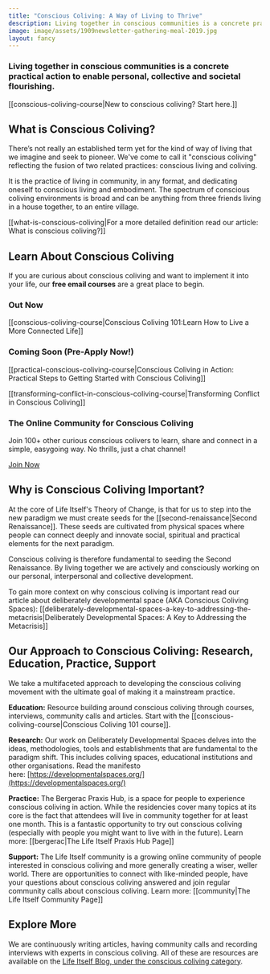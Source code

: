 ```yaml
---
title: "Conscious Coliving: A Way of Living to Thrive"
description: Living together in conscious communities is a concrete practical action to enable personal, collective and societal flourishing.
image: image/assets/1909newsletter-gathering-meal-2019.jpg
layout: fancy
---
```

### Living together in conscious communities is a concrete practical action to enable personal, collective and societal flourishing.

[[conscious-coliving-course|New to conscious coliving? Start here.]]

## What is Conscious Coliving? 

There’s not really an established term yet for the kind of way of living that we imagine and seek to pioneer. We've come to call it "conscious coliving" reflecting the fusion of two related practices: conscious living and coliving.

It is the practice of living in community, in any format, and dedicating oneself to conscious living and embodiment. The spectrum of conscious coliving environments is broad and can be anything from three friends living in a house together, to an entire village. 

[[what-is-conscious-coliving|For a more detailed definition read our article: What is conscious coliving?]]

## Learn About Conscious Coliving

If you are curious about conscious coliving and want to implement it into your life, our **free email courses** are a great place to begin. 

### Out Now

[[conscious-coliving-course|Conscious Coliving 101:Learn How to Live a More Connected Life]]

### Coming Soon (Pre-Apply Now!)

[[practical-conscious-coliving-course|Conscious Coliving in Action: Practical Steps to Getting Started with Conscious Coliving]]

[[transforming-conflict-in-conscious-coliving-course|Transforming Conflict in Conscious Coliving]]

### The Online Community for Conscious Coliving

Join 100+ other curious conscious colivers to learn, share and connect in a simple, easygoing way. No thrills, just a chat channel! 

[Join Now](https://chat.whatsapp.com/DycZceubrTzI1DHKHZr5sw)


## Why is Conscious Coliving Important?

At the core of Life Itself's Theory of Change, is that for us to step into the new paradigm we must create seeds for the [[second-renaissance|Second Renaissance]]. These seeds are cultivated from physical spaces where people can connect deeply and innovate social, spiritual and practical elements for the next paradigm.

Conscious coliving is therefore fundamental to seeding the Second Renaissance. By living together we are actively and consciously working on our personal, interpersonal and collective development. 

To gain more context on why conscious coliving is important read our article about deliberately developmental space (AKA Conscious Coliving Spaces): [[deliberately-developmental-spaces-a-key-to-addressing-the-metacrisis|Deliberately Developmental Spaces: A Key to Addressing the Metacrisis]]

## Our Approach to Conscious Coliving: Research, Education, Practice, Support

We take a multifaceted approach to developing the conscious coliving movement with the ultimate goal of making it a mainstream practice.

**Education:** Resource building around conscious coliving through courses, interviews, community calls and articles. Start with the [[conscious-coliving-course|Conscious Coliving 101 course]].

**Research:** Our work on Deliberately Developmental Spaces delves into the ideas, methodologies, tools and establishments that are fundamental to the paradigm shift. This includes coliving spaces, educational institutions and other organisations. Read the manifesto here: [https://developmentalspaces.org/](https://developmentalspaces.org/)

**Practice:** The Bergerac Praxis Hub, is a space for people to experience conscious coliving in action. While the residencies cover many topics at its core is the fact that attendees will live in community together for at least one month. This is a fantastic opportunity to try out conscious coliving (especially with people you might want to live with in the future). Learn more: [[bergerac|The Life Itself Praxis Hub Page]]

**Support:** The Life Itself community is a growing online community of people interested in conscious coliving and more generally creating a wiser, weller world. There are opportunities to connect with like-minded people, have your questions about conscious coliving answered and join regular community calls about conscious coliving. Learn more: [[community|The Life Itself Community Page]]

## Explore More

We are continuously writing articles, having community calls and recording interviews with experts in conscious coliving. All of these are resources are available on the [Life Itself Blog, under the conscious coliving category](https://lifeitself.org/categories/conscious-coliving). 